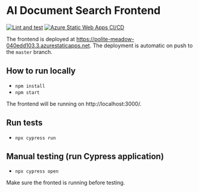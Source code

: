 # AI Document Search Frontend

[![Lint and test](https://github.com/petr7555/ai-document-search-frontend/actions/workflows/lint-and-test.yml/badge.svg)](https://github.com/petr7555/ai-document-search-frontend/actions/workflows/lint-and-test.yml)
[![Azure Static Web Apps CI/CD](https://github.com/petr7555/ai-document-search-frontend/actions/workflows/azure-static-web-apps-polite-meadow-040edd103.yml/badge.svg)](https://github.com/petr7555/ai-document-search-frontend/actions/workflows/azure-static-web-apps-polite-meadow-040edd103.yml)

The frontend is deployed at https://polite-meadow-040edd103.3.azurestaticapps.net.
The deployment is automatic on push to the `master` branch.

## How to run locally
- `npm install`
- `npm start`

The frontend will be running on http://localhost:3000/.

## Run tests
- `npx cypress run`

## Manual testing (run Cypress application)
- `npx cypress open`

Make sure the fronted is running before testing.
